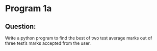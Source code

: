 # Program 1a
## Question:
Write a python program to find the best of two test average marks out of three test’s
marks accepted from the user.
